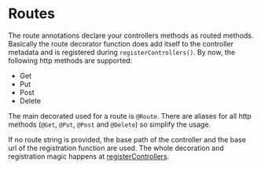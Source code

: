 # Routes

The route annotations declare your controllers methods as routed methods.
Basically the route decorator function does add itself to the
controller metadata and is registered during `registerControllers()`.
By now, the following http methods are supported:

- Get
- Put
- Post
- Delete

The main decorated used for a route is `@Route`. There are aliases for all
http methods (`@Get`, `@Put`, `@Post` and `@Delete`) so simplify the usage.

If no route string is provided, the base path of the controller and the
base url of the registration function are used. The whole decoration
and registration magic happens at [registerControllers](Registration.md).